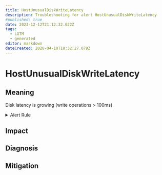```yaml
---
title: HostUnusualDiskWriteLatency
description: Troubleshooting for alert HostUnusualDiskWriteLatency
#published: true
date: 2023-12-12T21:12:32.022Z
tags: 
  - LGTM
  - generated
editor: markdown
dateCreated: 2020-04-10T18:32:27.079Z
---
```


# HostUnusualDiskWriteLatency

## Meaning
[//]: # "Short paragraph that explains what the alert means"
Disk latency is growing (write operations > 100ms)

<details>
  <summary>Alert Rule</summary>

{{% rule "host-and-hardware/node-exporter.yml" "HostUnusualDiskWriteLatency" %}}

<!-- Rule when generated

```yaml
alert: HostUnusualDiskWriteLatency
expr: (rate(node_disk_write_time_seconds_total[1m]) / rate(node_disk_writes_completed_total[1m]) > 0.1 and rate(node_disk_writes_completed_total[1m]) > 0) * on(instance) group_left (nodename) node_uname_info{nodename=~".+"}
for: 2m
labels:
    severity: warning
annotations:
    summary: Host unusual disk write latency (instance {{ $labels.instance }})
    description: |-
        Disk latency is growing (write operations > 100ms)
          VALUE = {{ $value }}
          LABELS = {{ $labels }}
    runbook: https://github.com/srerun/prometheus-alerts/blob/main/content/runbooks/node-exporter/HostUnusualDiskWriteLatency.md

```

-->

</details>


## Impact
[//]: # "What could / will happen if the alert is not addressed"



## Diagnosis
[//]: # "Steps to take to identify the cause of the problem"



## Mitigation
[//]: # "The steps necessary to resolve the alert"
